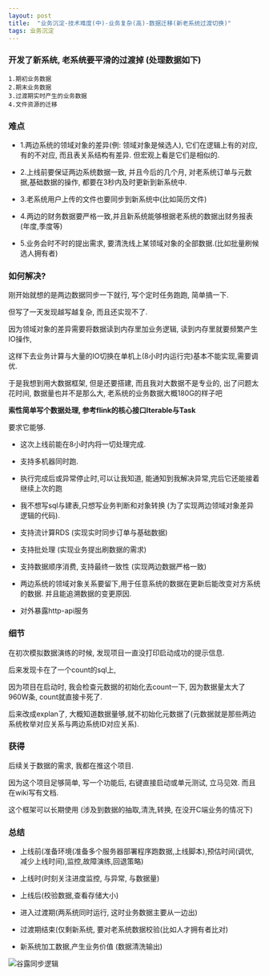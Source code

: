 ```yaml
---
layout: post
title:  "业务沉淀-技术难度(中)-业务复杂(高)-数据迁移(新老系统过渡切换)"
tags: 业务沉淀
---
```


### 开发了新系统, 老系统要平滑的过渡掉 (处理数据如下)

    1.期初业务数据
    2.期末业务数据
    3.过渡期实时产生的业务数据
    4.文件资源的迁移
    
    
### 难点

- 1.两边系统的领域对象的差异(例: 领域对象是候选人), 它们在逻辑上有的对应, 有的不对应, 而且表关系结构有差异. 但宏观上看是它们是相似的.

- 2.上线前要保证两边系统数据一致, 并且今后的几个月, 对老系统订单与元数据,基础数据的操作, 都要在3秒内及时更新到新系统中. 

- 3.老系统用户上传的文件也要同步到新系统中(比如简历文件)

- 4.两边的财务数据要严格一致,并且新系统能够根据老系统的数据出财务报表(年度,季度等)

- 5.业务会时不时的提出需求, 要清洗线上某领域对象的全部数据.(比如批量刷候选人拥有者)

### 如何解决?

刚开始就想的是两边数据同步一下就行, 写个定时任务跑跑, 简单搞一下. 

但写了一天发现越写越复杂, 而且还实现不了. 

因为领域对象的差异需要将数据读到内存里加业务逻辑, 读到内存里就要频繁产生IO操作, 

这样下去业务计算与大量的IO切换在单机上(8小时内运行完)基本不能实现,需要调优.

于是我想到用大数据框架, 但是还要搭建, 而且我对大数据不是专业的, 出了问题太花时间, 数据量也并不是那么大, 老系统的业务数据大概180G的样子吧


**索性简单写个数据处理, 参考flink的核心接口Iterable与Task**

要求它能够.

- 这次上线前能在8小时内将一切处理完成.

- 支持多机器同时跑.

- 执行完成后或异常停止时,可以让我知道, 能通知到我解决异常,完后它还能接着继续上次的跑

- 我不想写sql与建表,只想写业务判断和对象转换 (为了实现两边领域对象差异逻辑的代码).

- 支持流计算RDS (实现实时同步订单与基础数据)

- 支持批处理 (实现业务提出刷数据的需求)

- 支持数据顺序消费, 支持最终一致性 (实现两边数据严格一致)

- 两边系统的领域对象关系要留下,用于任意系统的数据在更新后能改变对方系统的数据. 并且能追溯数据的变更原因.

- 对外暴露http-api服务

### 细节

在初次模拟数据演练的时候, 发现项目一直没打印启动成功的提示信息. 

后来发现卡在了一个count的sql上, 

因为项目在启动时, 我会检查元数据的初始化去count一下, 因为数据量太大了960W条, count就直接卡死了. 

后来改成explan了, 大概知道数据量够,就不初始化元数据了(元数据就是那些两边系统枚举对应关系与两边系统ID对应关系). 

### 获得

后续关于数据的需求, 我都在推这个项目.

因为这个项目足够简单, 写一个功能后, 右键直接启动或单元测试, 立马见效. 而且在wiki写有文档.

这个框架可以长期使用 (涉及到数据的抽取,清洗,转换, 在没开C端业务的情况下)

### 总结

- 上线前(准备环境(准备多个服务器部署程序跑数据,上线脚本),预估时间(调优,减少上线时间),监控,故障演练,回退策略) 

- 上线时(时刻关注进度监控, 与异常, 与数据量)

- 上线后(校验数据,查看存储大小)

- 进入过渡期(两系统同时运行, 这时业务数据主要从一边出)

- 过渡期结束(仅剩新系统, 要对老系统数据校验(比如人才拥有者比对)

- 新系统加工数据,产生业务价值 (数据清洗输出)


![谷露同步逻辑](../../../images/postimg/谷露同步逻辑.png)

